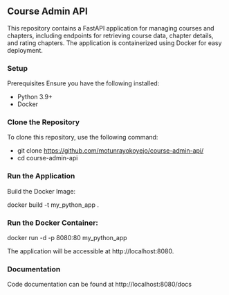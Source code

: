 ## Course Admin API
This repository contains a FastAPI application for managing courses and chapters, including endpoints for retrieving course data, chapter details, and rating chapters.
The application is containerized using Docker for easy deployment.

### Setup
Prerequisites
Ensure you have the following installed:

- Python 3.9+
- Docker

### Clone the Repository
To clone this repository, use the following command:

- git clone https://github.com/motunrayokoyejo/course-admin-api/
- cd course-admin-api

### Run the Application

Build the Docker Image:

docker build -t my_python_app .

### Run the Docker Container:

docker run -d -p 8080:80 my_python_app

The application will be accessible at http://localhost:8080.

### Documentation
Code documentation can be found at http://localhost:8080/docs

